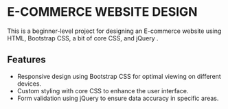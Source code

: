# E-COMMERCE WEBSITE DESIGN

This is a beginner-level project for designing an E-commerce website using HTML, Bootstrap CSS, a bit of core CSS, and jQuery .

## Features 

- Responsive design using Bootstrap CSS for optimal viewing on different devices.
- Custom styling with core CSS to enhance the user interface.
- Form validation using jQuery to ensure data accuracy in specific areas.
